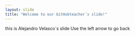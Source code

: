```yaml
---
layout: slide
title: "Welcome to our GitHubteacher´s slide!"
---
```

this is Alejandro Velasco´s slide
Use the left arrow to go back